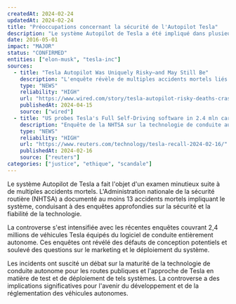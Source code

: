 ```yaml
---
createdAt: 2024-02-24
updatedAt: 2024-02-24
title: "Préoccupations concernant la sécurité de l'Autopilot Tesla"
description: "Le système Autopilot de Tesla a été impliqué dans plusieurs accidents mortels, conduisant à des enquêtes de la NHTSA et soulevant des questions sur la sécurité de la conduite autonome."
date: 2016-05-01
impact: "MAJOR"
status: "CONFIRMED"
entities: ["elon-musk", "tesla-inc"]
sources:
  - title: "Tesla Autopilot Was Uniquely Risky—and May Still Be"
    description: "L'enquête révèle de multiples accidents mortels liés au système Autopilot de Tesla"
    type: "NEWS"
    reliability: "HIGH"
    url: "https://www.wired.com/story/tesla-autopilot-risky-deaths-crashes-nhtsa-investigation/"
    publishedAt: 2024-04-15
    source: ["wired"]
  - title: "US probes Tesla's Full Self-Driving software in 2.4 mln cars after fatal crash"
    description: "Enquête de la NHTSA sur la technologie de conduite autonome de Tesla suite à des accidents"
    type: "NEWS"
    reliability: "HIGH"
    url: "https://www.reuters.com/technology/tesla-recall-2024-02-16/"
    publishedAt: 2024-02-16
    source: ["reuters"]
categories: ["justice", "ethique", "scandale"]
---
```


Le système Autopilot de Tesla a fait l'objet d'un examen minutieux suite à de multiples accidents mortels. L'Administration nationale de la sécurité routière (NHTSA) a documenté au moins 13 accidents mortels impliquant le système, conduisant à des enquêtes approfondies sur la sécurité et la fiabilité de la technologie.

La controverse s'est intensifiée avec les récentes enquêtes couvrant 2,4 millions de véhicules Tesla équipés du logiciel de conduite entièrement autonome. Ces enquêtes ont révélé des défauts de conception potentiels et soulevé des questions sur le marketing et le déploiement du système.

Les incidents ont suscité un débat sur la maturité de la technologie de conduite autonome pour les routes publiques et l'approche de Tesla en matière de test et de déploiement de tels systèmes. La controverse a des implications significatives pour l'avenir du développement et de la réglementation des véhicules autonomes. 
